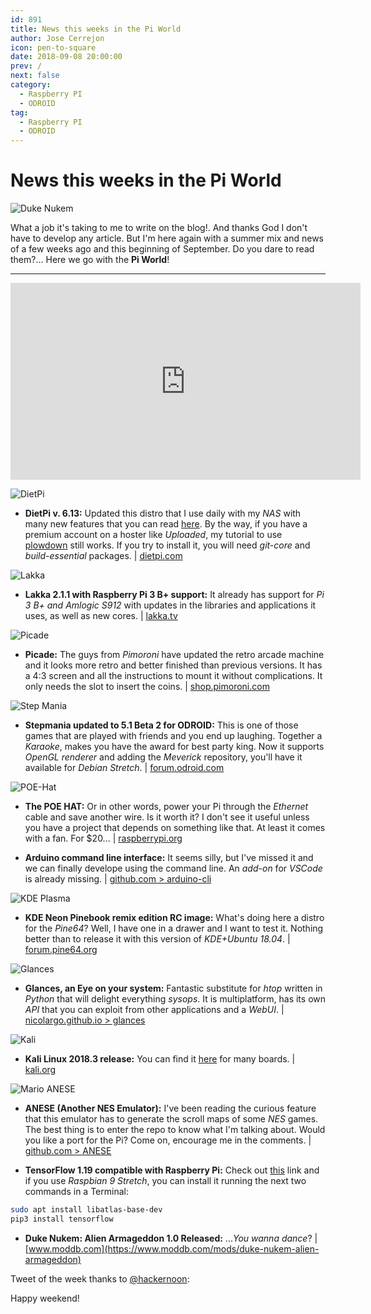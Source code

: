 ```yaml
---
id: 891
title: News this weeks in the Pi World
author: Jose Cerrejon
icon: pen-to-square
date: 2018-09-08 20:00:00
prev: /
next: false
category:
  - Raspberry PI
  - ODROID
tag:
  - Raspberry PI
  - ODROID
---
```


# News this weeks in the Pi World

![Duke Nukem](/images/2018/09/dukenukem.png)

What a job it's taking to me to write on the blog!. And thanks God I don't have to develop any article. But I'm here again with a summer mix and news of a few weeks ago and this beginning of September. Do you dare to read them?... Here we go with the **Pi World**!

- - -
<iframe width="560" height="315" src="https://www.youtube.com/embed/CKNefvxoLGI" frameborder="0" allow="autoplay; encrypted-media" allowfullscreen></iframe>

![DietPi](/images/2018/09/dietpi.png)

* **DietPi v. 6.13:** Updated this distro that I use daily with my *NAS* with many new features that you can read [here](https://github.com/Fourdee/DietPi/pull/2011#issue-208266750). By the way, if you have a premium account on a hoster like *Uploaded*, my tutorial to use [plowdown](/post.php?id=239) still works. If you try to install it, you will need *git-core* and *build-essential* packages. | [dietpi.com](https://dietpi.com/)

![Lakka](/images/2014/11/lakka.png)

* **Lakka 2.1.1 with Raspberry Pi 3 B+ support:** It already has support for *Pi 3 B+ and Amlogic S912* with updates in the libraries and applications it uses, as well as new cores. | [lakka.tv](http://www.lakka.tv/articles/2018/08/12/lakka-211-with-raspberry-pi-3-b-plus-support/)

![Picade](/images/2018/09/picade.png)

* **Picade:** The guys from *Pimoroni* have updated the retro arcade machine and it looks more retro and better finished than previous versions. It has a 4:3 screen and all the instructions to mount it without complications. It only needs the slot to insert the coins. | [shop.pimoroni.com](https://shop.pimoroni.com/products/picade)

![Step Mania](/images/2018/09/stepmania.jpg)

* **Stepmania updated to 5.1 Beta 2 for ODROID:** This is one of those games that are played with friends and you end up laughing. Together a *Karaoke*, makes you have the award for best party king. Now it supports *OpenGL renderer* and adding the *Meverick* repository, you'll have it available for *Debian Stretch*. | [forum.odroid.com](https://forum.odroid.com/viewtopic.php?f=91&t=16984)

![POE-Hat](/images/2018/09/poehat.jpg)

* **The POE HAT:** Or in other words, power your Pi through the *Ethernet* cable and save another wire. Is it worth it? I don't see it useful unless you have a project that depends on something like that. At least it comes with a fan. For $20... | [raspberrypi.org](https://www.raspberrypi.org/blog/introducing-power-over-ethernet-poe-hat/)

* **Arduino command line interface:** It seems silly, but I've missed it and we can finally develope using the command line. An *add-on* for *VSCode* is already missing. | [github.com > arduino-cli](https://github.com/arduino/arduino-cli)

![KDE Plasma](/images/2018/09/kde_plasma.png)

* **KDE Neon Pinebook remix edition RC image:** What's doing here a distro for the *Pine64*? Well, I have one in a drawer and I want to test it. Nothing better than to release it with this version of *KDE+Ubuntu 18.04*. | [forum.pine64.org](https://forum.pine64.org/showthread.php?tid=6443)

![Glances](/images/2018/09/glances.png)

* **Glances, an Eye on your system:** Fantastic substitute for *htop* written in *Python* that will delight everything *sysops*. It is multiplatform, has its own *API* that you can exploit from other applications and a *WebUI*. | [nicolargo.github.io > glances](https://nicolargo.github.io/glances/)

![Kali](/images/2018/02/kali.png)

* **Kali Linux 2018.3 release:** You can find it [here](https://www.offensive-security.com/kali-linux-arm-images/) for many boards. | [kali.org](https://www.kali.org/releases/kali-linux-2018-3-release/)

![Mario ANESE](/images/2018/09/anese.png)

* **ANESE (Another NES Emulator):** I've been reading the curious feature that this emulator has to generate the scroll maps of some *NES* games. The best thing is to enter the repo to know what I'm talking about. Would you like a  port for the Pi? Come on, encourage me in the comments. | [github.com > ANESE](https://github.com/daniel5151/ANESE)

* **TensorFlow 1.19 compatible with Raspberry Pi:** Check out [this](https://www.tensorflow.org/install/install_raspbian) link and if you use *Raspbian 9 Stretch*, you can install it running the next two commands in a Terminal:
```bash
sudo apt install libatlas-base-dev
pip3 install tensorflow
```


* **Duke Nukem: Alien Armageddon 1.0 Released:** ...*You wanna dance*? | [www.moddb.com](https://www.moddb.com/mods/duke-nukem-alien-armageddon)

Tweet of the week thanks to [@hackernoon](https://twitter.com/hackernoon):




Happy weekend!